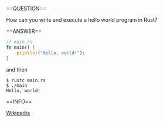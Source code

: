 ==QUESTION==

How can you write and execute a hello world program in Rust?

==ANSWER==

```rust
// main.rs
fn main() {
    println!("Hello, world!");
}
```

and then

```console
$ rustc main.rs
$ ./main
Hello, world!
```

==INFO==

[Wikipedia](https://en.wikipedia.org/wiki/%22Hello,_World!%22_program)
